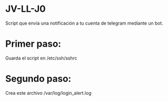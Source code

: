 # JV-LL-J0
Script que envía una notificación a tu cuenta de telegram mediante un bot.
# Primer paso:
Guarda el script en /etc/ssh/sshrc
# Segundo paso:
Crea este archivo /var/log/login_alert.log
